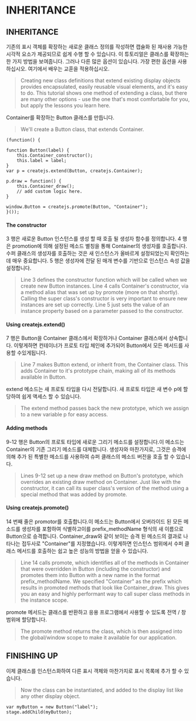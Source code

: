 INHERITANCE
===========

INHERITANCE
-----------

 기존의 표시 객체를 확장하는 새로운 클래스 정의를 작성하면 캡슐화 된 재사용 가능한 시각적 요소가 제공되므로 쉽게 수행 할 수 있습니다. 이 튜토리얼은 클래스를 확장하는 한 가지 방법을 보여줍니다. 그러나 다른 많은 옵션이 있습니다. 가장 편한 옵션을 사용하십시오. 여기에서 배우는 교훈을 적용하십시오.
> Creating new class definitions that extend existing display objects provides encapsulated, easily reusable visual elements, and it's easy to do. This tutorial shows one method of extending a class, but there are many other options - use the one that's most comfortable for you, but apply the lessons you learn here.

 Container를 확장하는 Button 클래스를 만듭니다.
> We'll create a Button class, that extends Container.

```
(function() {
 
function Button(label) {
    this.Container_constructor();
    this.label = label;
}
var p = createjs.extend(Button, createjs.Container);
 
p.draw = function() {
    this.Container_draw();
    // add custom logic here.
}
 
window.Button = createjs.promote(Button, "Container");
}());
```

#### The constructor

 3 행은 새로운 Button 인스턴스를 생성 할 때 호출 될 생성자 함수를 정의합니다. 4 행은 promotion에 의해 설정된 메소드 별칭을 통해 Container의 생성자를 호출합니다. 수퍼 클래스의 생성자를 호출하는 것은 새 인스턴스가 올바르게 설정되었는지 확인하는 데 매우 중요합니다. 5 행은 생성자에 전달 된 매개 변수를 기반으로 인스턴스 속성 값을 설정합니다.
> Line 3 defines the constructor function which will be called when we create new Button instances. Line 4 calls Container's constructor, via a method alias that was set up by promote (more on that shortly). Calling the super class's constructor is very important to ensure new instances are set up correctly. Line 5 just sets the value of an instance property based on a parameter passed to the constructor.

#### Using createjs.extend()

 7 행은 Button을 Container 클래스에서 확장하거나 Container 클래스에서 상속합니다. 이렇게하면 컨테이너가 프로토 타입 체인에 추가되어 Button에서 모든 메서드를 사용할 수있게됩니다.
> Line 7 makes Button extend, or inherit from, the Container class. This adds Container to it's prototype chain, making all of its methods available in Button.

 extend 메소드는 새 프로토 타입을 다시 전달합니다. 새 프로토 타입은 새 변수 p에 할당하여 쉽게 액세스 할 수 있습니다.
> The extend method passes back the new prototype, which we assign to a new variable p for easy access.

#### Adding methods

 9-12 행은 Button의 프로토 타입에 새로운 그리기 메소드를 설정합니다.이 메소드는 Container의 기존 그리기 메소드를 대체합니다. 생성자와 마찬가지로, 그것은 승격에 의해 추가 된 특별한 메소드를 사용하여 슈퍼 클래스의 메소드 버전을 호출 할 수 있습니다.
> Lines 9-12 set up a new draw method on Button's prototype, which overrides an existing draw method on Container. Just like with the constructor, it can call its super class's version of the method using a special method that was added by promote.

#### Using createjs.promote()

 14 번째 줄은 promotor를 호출합니다.이 메소드는 Button에서 오버라이드 된 모든 메소드를 생성자를 포함하여 식별하고이를 prefix_methodName 형식의 새 이름으로 Button으로 승격합니다. Container_draw와 같이 보이는 승격 된 메소드의 결과로 나타나는 접두사로 "Container"를 지정했습니다. 이렇게하면 인스턴스 범위에서 수퍼 클래스 메서드를 호출하는 쉽고 높은 성능의 방법을 얻을 수 있습니다.
> Line 14 calls promote, which identifies all of the methods in Container that were overridden in Button (including the constructor) and promotes them into Button with a new name in the format prefix_methodName. We specified "Container" as the prefix which results in promoted methods that look like Container_draw. This gives you an easy and highly performant way to call super class methods in the instance scope.

 promote 메서드는 클래스를 반환하고 응용 프로그램에서 사용할 수 있도록 전역 / 창 범위에 할당합니다.
> The promote method returns the class, which is then assigned into the global/window scope to make it available for our application.


FINISHING UP
------------

 이제 클래스를 인스턴스화하여 다른 표시 객체와 마찬가지로 표시 목록에 추가 할 수 있습니다.
> Now the class can be instantiated, and added to the display list like any other display object.

```
var myButton = new Button("label");
stage.addChild(myButton);
```